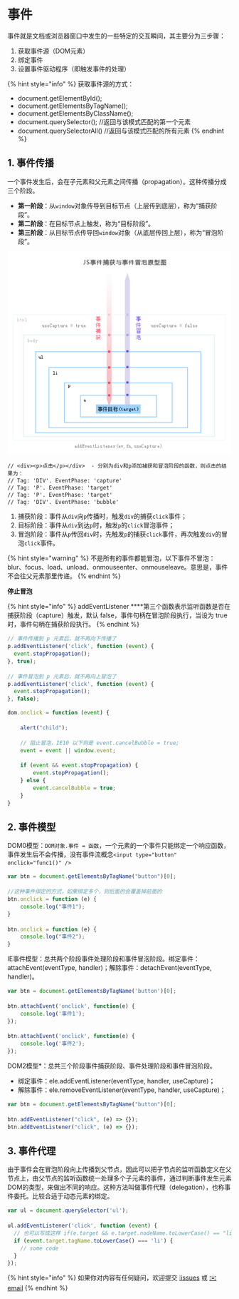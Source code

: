 # 事件

事件就是文档或浏览器窗口中发生的一些特定的交互瞬间，其主要分为三步骤：

1. 获取事件源（DOM元素）
2. 绑定事件
3. 设置事件驱动程序（即触发事件的处理）

{% hint style="info" %}
获取事件源的方式：

* document.getElementById\(\);
* document.getElementsByTagName\(\);
* document.getElementsByClassName\(\);
* document.querySelector\(\); //返回与该模式匹配的第一个元素
* document.querySelectorAll\(\) //返回与该模式匹配的所有元素
{% endhint %}

## 1. 事件传播

一个事件发生后，会在子元素和父元素之间传播（propagation）。这种传播分成三个阶段。

* **第一阶段**：从`window`对象传导到目标节点（上层传到底层），称为“捕获阶段”。
* **第二阶段**：在目标节点上触发，称为“目标阶段”。
* **第三阶段**：从目标节点传导回`window`对象（从底层传回上层），称为“冒泡阶段”。

![](../.gitbook/assets/shi-jian-mo-xing-.png)

```text
// <div><p>点击</p></div>  - 分别为div和p添加捕获和冒泡阶段的函数，则点击的结果为：
// Tag: 'DIV'. EventPhase: 'capture'
// Tag: 'P'. EventPhase: 'target'
// Tag: 'P'. EventPhase: 'target'
// Tag: 'DIV'. EventPhase: 'bubble'
```

1. 捕获阶段：事件从`div`向`p`传播时，触发`div`的捕获`click`事件；
2. 目标阶段：事件从`div`到达`p`时，触发`p`的`click`冒泡事件；
3. 冒泡阶段：事件从`p`传回`div`时，先触发`p`的捕获`click`事件，再次触发`div`的冒泡`click`事件。

{% hint style="warning" %}
不是所有的事件都能冒泡，以下事件不冒泡：blur、focus、load、unload、onmouseenter、onmouseleave。意思是，事件不会往父元素那里传递。
{% endhint %}

**停止冒泡**

{% hint style="info" %}
addEventListener ****第三个函数表示监听函数是否在捕获阶段（capture）触发，默认 false，事件句柄在冒泡阶段执行，当设为 true 时，事件句柄在捕获阶段执行。
{% endhint %}

```javascript
// 事件传播到 p 元素后，就不再向下传播了
p.addEventListener('click', function (event) {
  event.stopPropagation();
}, true);
​
// 事件冒泡到 p 元素后，就不再向上冒泡了
p.addEventListener('click', function (event) {
  event.stopPropagation();
}, false);
```

```javascript
dom.onclick = function (event) {

    alert("child");

    // 阻止冒泡，IE10 以下则是 event.cancelBubble = true;
    event = event || window.event;

    if (event && event.stopPropagation) {
        event.stopPropagation();
    } else {
        event.cancelBubble = true;
    }
}
```

## 2. 事件模型

DOM0模型：`DOM对象.事件 = 函数`，一个元素的一个事件只能绑定一个响应函数，事件发生后不会传播，没有事件流概念`<input type="button" onclick="func1()" />`

```javascript
var btn = document.getElementsByTagName("button")[0];

//这种事件绑定的方式，如果绑定多个，则后面的会覆盖掉前面的
btn.onclick = function (e) {
    console.log("事件1");
}

btn.onclick = function (e) {
    console.log("事件2");
}
```

 IE事件模型：总共两个阶段事件处理阶段和事件冒泡阶段。绑定事件：attachEvent\(eventType, handler\)；解除事件：detachEvent\(eventType, handler\)。

```javascript
var btn = document.getElementsByTagName('button')[0];

btn.attachEvent('onclick', function(e) {
    console.log('事件1');
});

btn.attachEvent('onclick', function(e) {
    console.log('事件2');
});
```

DOM2模型\*：总共三个阶段事件捕获阶段、事件处理阶段和事件冒泡阶段。

* 绑定事件：ele.addEventListener\(eventType, handler, useCapture\)；
* 解除事件：ele.removeEventListener\(eventType, handler, useCapture\)；

```javascript
var btn = document.getElementsByTagName("button")[0];

btn.addEventListener("click", (e) => {});
btn.addEventListener("click", (e) => {});
```

## 3. 事件代理

由于事件会在冒泡阶段向上传播到父节点，因此可以把子节点的监听函数定义在父节点上，由父节点的监听函数统一处理多个子元素的事件，通过判断事件发生元素DOM的类型，来做出不同的响应。这种方法叫做事件代理（delegation），也称事件委托。比较合适于动态元素的绑定。

```javascript
var ul = document.querySelector('ul');
​
ul.addEventListener('click', function (event) {
  // 也可以写成这样 if(e.target && e.target.nodeName.toLowerCase() == "li")
  if (event.target.tagName.toLowerCase() === 'li') {
    // some code
  }
});
```

{% hint style="info" %}
如果你对内容有任何疑问，欢迎提交 [❕issues](https://github.com/MrEnvision/Front-end_learning_notes/issues) 或 [ ✉️ email](mailto:EnvisionShen@gmail.com)
{% endhint %}

